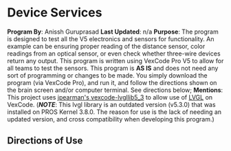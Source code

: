# Device Services
**Program By**: Anissh Guruprasad
**Last Updated**: n/a
**Purpose**: The program is designed to test all the V5 electronics and sensors for functionality. An example can be ensuring proper reading of the distance sensor, color readings from an optical sensor, or even check whether three-wire devices return any output. This program is written using VexCode Pro V5 to allow for all teams to test the sensors. This program is **AS IS** and does not need any sort of programming or changes to be made. You simply download the program (via VexCode Pro), and run it, and follow the directions shown on the brain screen and/or computer terminal. See directions below;
**Mentions**: This project uses [jpearman's vexcode-lvgllib5_3](https://github.com/jpearman/vexcode-lvgllib5_3) to allow use of [LVGL](www.lvgl.io) on VexCode. (**_NOTE_**: This lvgl library is an outdated version (v5.3.0) that was installed on PROS Kernel 3.8.0. The reason for use is the lack of needing an updated version, and cross compatibility when developing this program.)

## Directions of Use
